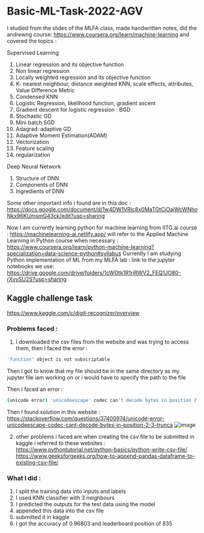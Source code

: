 # Basic-ML-Task-2022-AGV
I studied from the slides of the MLFA class, made handwritten notes, did the andrewng course: https://www.coursera.org/learn/machine-learning and covered the topics : 

Supervised Learning
1) Linear regression and its objective function
2) Non linear regression
3) Locally weighted regression and its objective function
4) K- nearest neighbour, distance weighted KNN, scale effects, attributes, Value Difference Metric
5) Condensed KNN
6) Logistic Regression, likelihood function, gradient ascent
7) Gradient descent for logistic regression : BGD
8) Stochastic GD
9) Mini batch SGD
10) Adagrad: adaptive GD
11) Adaptive Moment Estimation(ADAM)
12) Vectorization
13) Feature scaling
14) regularization

Deep Neural Network
1) Structure of DNN
2) Components of DNN
3) Ingredients of DNN

Some other important info i found are in this doc : https://docs.google.com/document/d/1w4DW1VRIc8x0MaTGtCiOajWcWNhoNkx96KUmsmG43ck/edit?usp=sharing

Now I am currently learning python for machine learning from IITG.ai course : https://machinelearning-ai.netlify.app/
will refer to the Applied Machine Learning in Python course when necessary : https://www.coursera.org/learn/python-machine-learning?specialization=data-science-python#syllabus
Currently I am studying Python implementation of ML from my MLFA lab : link to the jupyter notebooks we use: https://drive.google.com/drive/folders/1cWOtk1R1riRWV2_FEQ1JO80-rXvySU2S?usp=sharing

## Kaggle challenge task
https://www.kaggle.com/c/digit-recognizer/overview

### Problems faced : 
1) I downloaded the csv files from the website and was trying to access them,
then I faced the error : 
```bash
'function' object is not subscriptable
```
Then I got to know that my file should be in the same directory as my jupyter file iam working on or
i would have to specify the path to the file

Then I faced an error : 
```bash
(unicode error) 'unicodeescape' codec can't decode bytes in position 2-3: truncated \UXXXXXXXX escape
```
Then I found solution in this website : https://stackoverflow.com/questions/37400974/unicode-error-unicodeescape-codec-cant-decode-bytes-in-position-2-3-trunca
![image](https://user-images.githubusercontent.com/106007058/188130928-b7469d55-a2a1-4b35-952a-e31f7f17445a.png)

2) other problems i faced are when creating the csv file to be submitted in kaggle
i referred to these websites : https://www.pythontutorial.net/python-basics/python-write-csv-file/
https://www.geeksforgeeks.org/how-to-append-pandas-dataframe-to-existing-csv-file/

### What I did :
1) I split the training data into inputs and labels  
2) I used KNN classifier with 3 neighbours
3) I predicted the outputs for the test data using the model 
4) appended this data into the csv file
5) submitted it in kaggle
6) I got the accuracy of 0.96803 and leaderboard position of 835
